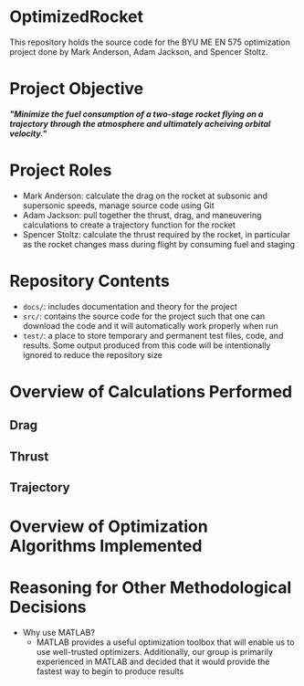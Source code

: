 # OptimizedRocket
This repository holds the source code for the BYU ME EN 575 optimization project done by Mark Anderson, Adam Jackson, and Spencer Stoltz.

# Project Objective
***"Minimize the fuel consumption of a two-stage rocket flying on a trajectory through the atmosphere and ultimately acheiving orbital velocity."***

# Project Roles
- Mark Anderson: calculate the drag on the rocket at subsonic and supersonic speeds, manage source code using Git
- Adam Jackson: pull together the thrust, drag, and maneuvering calculations to create a trajectory function for the rocket
- Spencer Stoltz: calculate the thrust required by the rocket, in particular as the rocket changes mass during flight by consuming fuel and staging

# Repository Contents
- `docs/`: includes documentation and theory for the project
- `src/`: contains the source code for the project such that one can download the code and it will automatically work properly when run
- `test/`: a place to store temporary and permanent test files, code, and results. Some output produced from this code will be intentionally ignored to reduce the repository size

# Overview of Calculations Performed

## Drag


## Thrust


## Trajectory


# Overview of Optimization Algorithms Implemented

# Reasoning for Other Methodological Decisions
- Why use MATLAB?
  - MATLAB provides a useful optimization toolbox that will enable us to use well-trusted optimizers. Additionally, our group is primarily experienced in MATLAB and decided that it would provide the fastest way to begin to produce results
